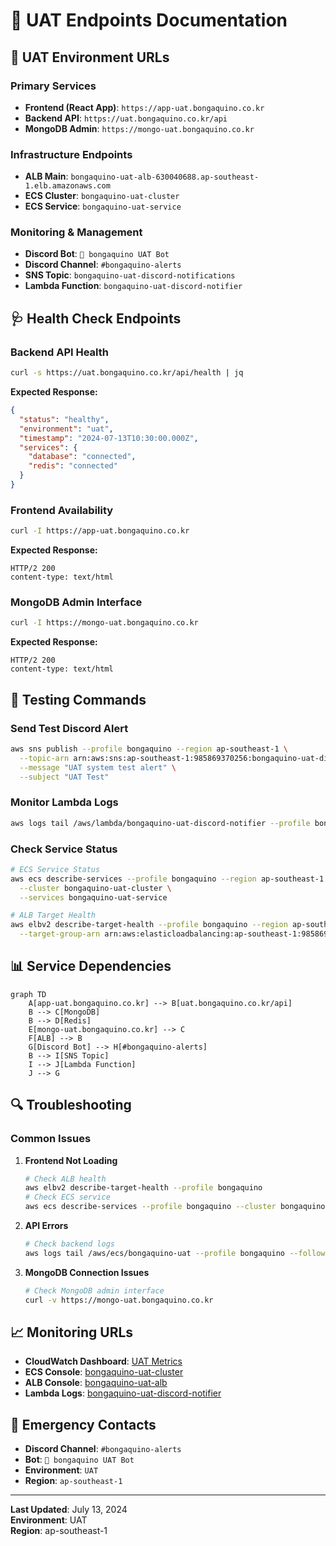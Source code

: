 # 🔵 UAT Endpoints Documentation

## 📍 **UAT Environment URLs**

### **Primary Services**
- **Frontend (React App)**: `https://app-uat.bongaquino.co.kr`
- **Backend API**: `https://uat.bongaquino.co.kr/api`
- **MongoDB Admin**: `https://mongo-uat.bongaquino.co.kr`

### **Infrastructure Endpoints**
- **ALB Main**: `bongaquino-uat-alb-630040688.ap-southeast-1.elb.amazonaws.com`
- **ECS Cluster**: `bongaquino-uat-cluster`
- **ECS Service**: `bongaquino-uat-service`

### **Monitoring & Management**
- **Discord Bot**: `🔵 bongaquino UAT Bot`
- **Discord Channel**: `#bongaquino-alerts`
- **SNS Topic**: `bongaquino-uat-discord-notifications`
- **Lambda Function**: `bongaquino-uat-discord-notifier`

## 🩺 **Health Check Endpoints**

### **Backend API Health**
```bash
curl -s https://uat.bongaquino.co.kr/api/health | jq
```

**Expected Response:**
```json
{
  "status": "healthy",
  "environment": "uat",
  "timestamp": "2024-07-13T10:30:00.000Z",
  "services": {
    "database": "connected",
    "redis": "connected"
  }
}
```

### **Frontend Availability**
```bash
curl -I https://app-uat.bongaquino.co.kr
```

**Expected Response:**
```
HTTP/2 200 
content-type: text/html
```

### **MongoDB Admin Interface**
```bash
curl -I https://mongo-uat.bongaquino.co.kr
```

**Expected Response:**
```
HTTP/2 200 
content-type: text/html
```

## 🧪 **Testing Commands**

### **Send Test Discord Alert**
```bash
aws sns publish --profile bongaquino --region ap-southeast-1 \
  --topic-arn arn:aws:sns:ap-southeast-1:985869370256:bongaquino-uat-discord-notifications \
  --message "UAT system test alert" \
  --subject "UAT Test"
```

### **Monitor Lambda Logs**
```bash
aws logs tail /aws/lambda/bongaquino-uat-discord-notifier --profile bongaquino --region ap-southeast-1 --follow
```

### **Check Service Status**
```bash
# ECS Service Status
aws ecs describe-services --profile bongaquino --region ap-southeast-1 \
  --cluster bongaquino-uat-cluster \
  --services bongaquino-uat-service

# ALB Target Health
aws elbv2 describe-target-health --profile bongaquino --region ap-southeast-1 \
  --target-group-arn arn:aws:elasticloadbalancing:ap-southeast-1:985869370256:targetgroup/bongaquino-uat-targets/xxx
```

## 📊 **Service Dependencies**

```mermaid
graph TD
    A[app-uat.bongaquino.co.kr] --> B[uat.bongaquino.co.kr/api]
    B --> C[MongoDB]
    B --> D[Redis]
    E[mongo-uat.bongaquino.co.kr] --> C
    F[ALB] --> B
    G[Discord Bot] --> H[#bongaquino-alerts]
    B --> I[SNS Topic]
    I --> J[Lambda Function]
    J --> G
```

## 🔍 **Troubleshooting**

### **Common Issues**

1. **Frontend Not Loading**
   ```bash
   # Check ALB health
   aws elbv2 describe-target-health --profile bongaquino
   # Check ECS service
   aws ecs describe-services --profile bongaquino --cluster bongaquino-uat-cluster
   ```

2. **API Errors**
   ```bash
   # Check backend logs
   aws logs tail /aws/ecs/bongaquino-uat --profile bongaquino --follow
   ```

3. **MongoDB Connection Issues**
   ```bash
   # Check MongoDB admin interface
   curl -v https://mongo-uat.bongaquino.co.kr
   ```

## 📈 **Monitoring URLs**

- **CloudWatch Dashboard**: [UAT Metrics](https://console.aws.amazon.com/cloudwatch)
- **ECS Console**: [bongaquino-uat-cluster](https://console.aws.amazon.com/ecs/home?region=ap-southeast-1#/clusters/bongaquino-uat-cluster)
- **ALB Console**: [bongaquino-uat-alb](https://console.aws.amazon.com/ec2/v2/home?region=ap-southeast-1#LoadBalancers:)
- **Lambda Logs**: [bongaquino-uat-discord-notifier](https://console.aws.amazon.com/cloudwatch/home?region=ap-southeast-1#logsV2:log-groups/log-group/$252Faws$252Flambda$252Fbongaquino-uat-discord-notifier)

## 🚨 **Emergency Contacts**

- **Discord Channel**: `#bongaquino-alerts`
- **Bot**: `🔵 bongaquino UAT Bot`
- **Environment**: `UAT`
- **Region**: `ap-southeast-1`

---

**Last Updated**: July 13, 2024  
**Environment**: UAT  
**Region**: ap-southeast-1 